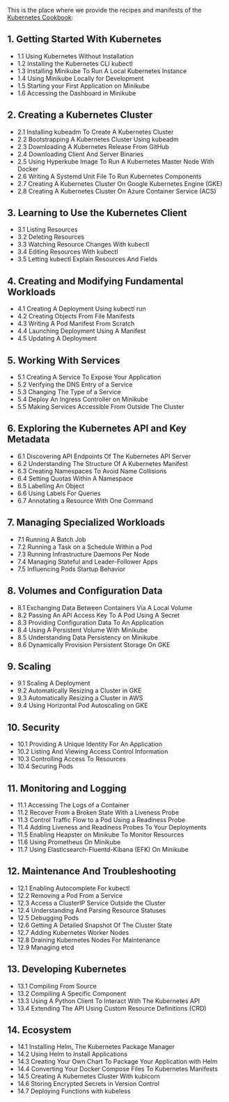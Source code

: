 This is the place where we provide the recipes and manifests of the [Kubernetes Cookbook](http://shop.oreilly.com/product/0636920064947.do):

## 1. Getting Started With Kubernetes

- 1.1 Using Kubernetes Without Installation
- 1.2 Installing the Kubernetes CLI kubectl
- 1.3 Installing Minikube To Run A Local Kubernetes Instance
- 1.4 Using Minikube Locally for Development
- 1.5 Starting your First Application on Minikube
- 1.6 Accessing the Dashboard in Minikube

## 2. Creating a Kubernetes Cluster

- 2.1 Installing kubeadm To Create A Kubernetes Cluster
- 2.2 Bootstrapping A Kubernetes Cluster Using kubeadm
- 2.3 Downloading A Kubernetes Release From GitHub
- 2.4 Downloading Client And Server Binaries
- 2.5 Using Hyperkube Image To Run A Kubernetes Master Node With Docker
- 2.6 Writing A Systemd Unit File To Run Kubernetes Components
- 2.7 Creating A Kubernetes Cluster On Google Kubernetes Engine (GKE)
- 2.8 Creating A Kubernetes Cluster On Azure Container Service (ACS)

## 3. Learning to Use the Kubernetes Client

- 3.1 Listing Resources
- 3.2 Deleting Resources
- 3.3 Watching Resource Changes With kubectl
- 3.4 Editing Resources With kubectl
- 3.5 Letting kubectl Explain Resources And Fields

## 4. Creating and Modifying Fundamental Workloads

- 4.1 Creating A Deployment Using kubectl run
- 4.2 Creating Objects From File Manifests
- 4.3 Writing A Pod Manifest From Scratch
- 4.4 Launching Deployment Using A Manifest
- 4.5 Updating A Deployment

## 5. Working With Services

- 5.1 Creating A Service To Expose Your Application
- 5.2 Verifying the DNS Entry of a Service
- 5.3 Changing The Type of a Service
- 5.4 Deploy An Ingress Controller on Minikube
- 5.5 Making Services Accessible From Outside The Cluster

## 6. Exploring the Kubernetes API and Key Metadata

- 6.1 Discovering API Endpoints Of The Kubernetes API Server
- 6.2 Understanding The Structure Of A Kubernetes Manifest
- 6.3 Creating Namespaces To Avoid Name Collisions
- 6.4 Setting Quotas Within A Namespace
- 6.5 Labelling An Object
- 6.6 Using Labels For Queries
- 6.7 Annotating a Resource With One Command

## 7. Managing Specialized Workloads

- 7.1 Running A Batch Job
- 7.2 Running a Task on a Schedule Within a Pod
- 7.3 Running Infrastructure Daemons Per Node
- 7.4 Managing Stateful and Leader-Follower Apps
- 7.5 Influencing Pods Startup Behavior

## 8. Volumes and Configuration Data

- 8.1 Exchanging Data Between Containers Via A Local Volume
- 8.2 Passing An API Access Key To A Pod Using A Secret
- 8.3 Providing Configuration Data To An Application
- 8.4 Using A Persistent Volume With Minikube
- 8.5 Understanding Data Persistency on Minikube
- 8.6 Dynamically Provision Persistent Storage On GKE

## 9. Scaling

- 9.1 Scaling A Deployment
- 9.2 Automatically Resizing a Cluster in GKE
- 9.3 Automatically Resizing a Cluster in AWS
- 9.4 Using Horizontal Pod Autoscaling on GKE

## 10. Security

- 10.1 Providing A Unique Identity For An Application
- 10.2 Listing And Viewing Access Control Information
- 10.3 Controlling Access To Resources
- 10.4 Securing Pods

## 11. Monitoring and Logging

- 11.1 Accessing The Logs of a Container
- 11.2 Recover From a Broken State With a Liveness Probe
- 11.3 Control Traffic Flow to a Pod Using a Readiness Probe
- 11.4 Adding Liveness and Readiness Probes To Your Deployments
- 11.5 Enabling Heapster on Minikube To Monitor Resources
- 11.6 Using Prometheus On Minikube
- 11.7 Using Elasticsearch-Fluentd-Kibana (EFK) On Minikube

## 12. Maintenance And Troubleshooting

- 12.1 Enabling Autocomplete For kubectl
- 12.2 Removing a Pod From a Service
- 12.3 Access a ClusterIP Service Outside the Cluster
- 12.4 Understanding And Parsing Resource Statuses
- 12.5 Debugging Pods
- 12.6 Getting A Detailed Snapshot Of The Cluster State
- 12.7 Adding Kubernetes Worker Nodes
- 12.8 Draining Kubernetes Nodes For Maintenance
- 12.9 Managing etcd

## 13. Developing Kubernetes

- 13.1 Compiling From Source
- 13.2 Compiling A Specific Component
- 13.3 Using A Python Client To Interact With The Kubernetes API
- 13.4 Extending The API Using Custom Resource Definitions (CRD)

## 14. Ecosystem

- 14.1 Installing Helm, The Kubernetes Package Manager
- 14.2 Using Helm to Install Applications
- 14.3 Creating Your Own Chart To Package Your Application with Helm
- 14.4 Converting Your Docker Compose Files To Kubernetes Manifests
- 14.5 Creating A Kubernetes Cluster With kubicorn
- 14.6 Storing Encrypted Secrets in Version Control
- 14.7 Deploying Functions with kubeless
